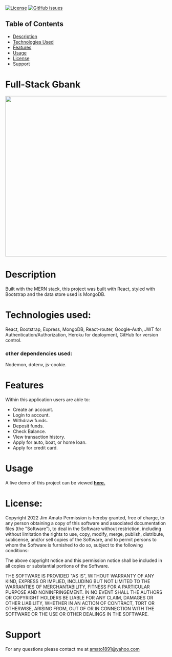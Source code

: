 [![License](https://img.shields.io/badge/license-MIT-blue.svg)](LICENSE)
[![GitHub issues](https://img.shields.io/github/issues/Amato1891/full-stack-bank)](https://github.com/Amato1891/angular-quiz-app/issues)
## Table of Contents
- [Description](#description)
- [Technologies Used](#technologies-used)
- [Features](#features)
- [Usage](#usage)
- [License](#license)
- [Support](#support)
# Full-Stack Gbank

<img src="https://user-images.githubusercontent.com/84348911/162839042-737ec3cb-67f7-4101-a9c3-ec540b469469.png" width="700" height="500">

# Description
Built with the MERN stack, this project was built with React, styled with Bootstrap and 
the data store used is MongoDB.

# Technologies used:
React, Bootstrap, Express, MongoDB, React-router, Google-Auth, JWT for Authentication/Authorization, Heroku for deployment, GitHub for version control.
### other dependencies used:
Nodemon, dotenv, js-cookie.
# Features
Within this application users are able to:
* Create an account.
* Login to account.
* Withdraw funds.
* Deposit funds.
* Check Balance.
* View transaction history.
* Apply for auto, boat, or home loan.
* Apply for credit card.

# Usage
A live demo of this project can be viewed <a href="https://jim-amato-fullstackbankingapp.herokuapp.com/#/"><b>here.</b></a>

# License:
  Copyright 2022 Jim Amato
  Permission is hereby granted, free of charge, to any person obtaining a copy of this software and associated documentation files (the "Software"), to deal in the Software without restriction, including without limitation the rights to use, copy, modify, merge, publish, distribute, sublicense, and/or sell copies of the Software, and to permit persons to whom the Software is furnished to do so, subject to the following conditions:

The above copyright notice and this permission notice shall be included in all copies or substantial portions of the Software.

THE SOFTWARE IS PROVIDED "AS IS", WITHOUT WARRANTY OF ANY KIND, EXPRESS OR IMPLIED, INCLUDING BUT NOT LIMITED TO THE WARRANTIES OF MERCHANTABILITY, FITNESS FOR A PARTICULAR PURPOSE AND NONINFRINGEMENT. IN NO EVENT SHALL THE AUTHORS OR COPYRIGHT HOLDERS BE LIABLE FOR ANY CLAIM, DAMAGES OR OTHER LIABILITY, WHETHER IN AN ACTION OF CONTRACT, TORT OR OTHERWISE, ARISING FROM, OUT OF OR IN CONNECTION WITH THE SOFTWARE OR THE USE OR OTHER DEALINGS IN THE SOFTWARE.

# Support

For any questions please contact me at amato1891@yahoo.com

